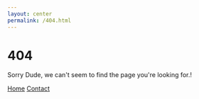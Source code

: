 ```yaml
---
layout: center
permalink: /404.html
---
```


# 404

Sorry Dude, we can't seem to find the page you're looking for.!

<div class="mt3">
  <a href="{{ site.baseurl }}/" class="button button-blue button-big">Home</a>
  <a href="{{ site.baseurl }}/contact.html" class="button button-blue button-big">Contact</a>
</div>

